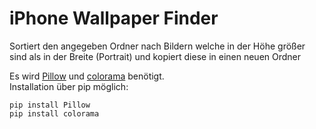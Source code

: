 # iPhone Wallpaper Finder
Sortiert den angegeben Ordner nach Bildern welche in der Höhe größer sind als in der Breite (Portrait) und kopiert diese in einen neuen Ordner

Es wird [Pillow](https://github.com/python-pillow/Pillow) und [colorama](https://pypi.python.org/pypi/colorama) benötigt.  
Installation über pip möglich:

    pip install Pillow
    pip install colorama
